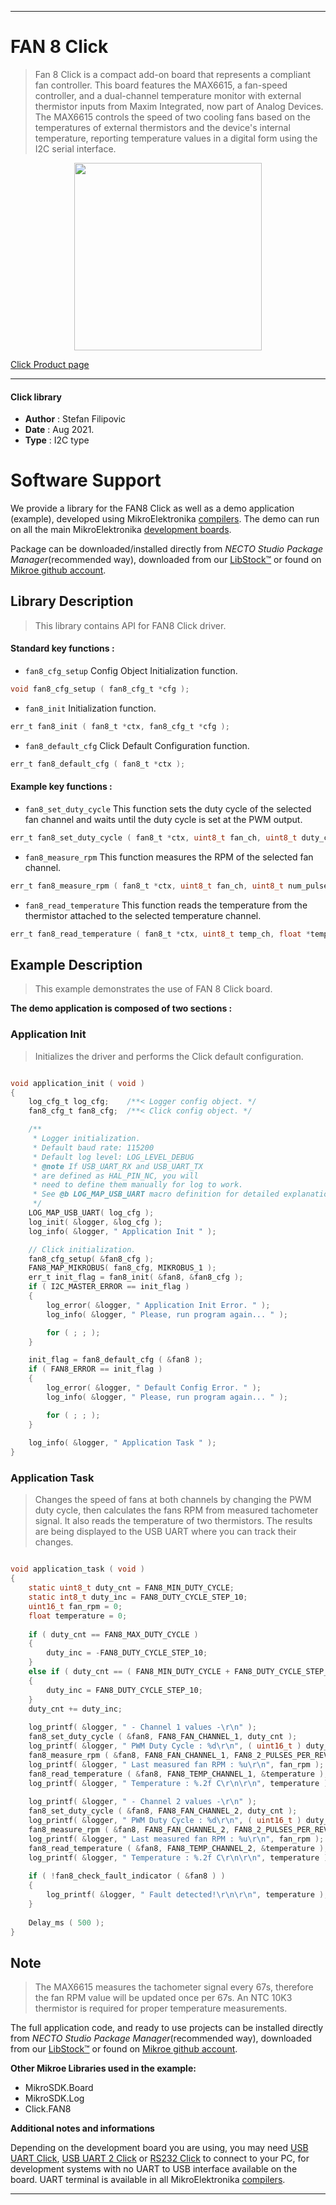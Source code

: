
---
# FAN 8 Click

> Fan 8 Click is a compact add-on board that represents a compliant fan controller. This board features the MAX6615, a fan-speed controller, and a dual-channel temperature monitor with external thermistor inputs from Maxim Integrated, now part of Analog Devices. The MAX6615 controls the speed of two cooling fans based on the temperatures of external thermistors and the device's internal temperature, reporting temperature values in a digital form using the I2C serial interface.

<p align="center">
  <img src="https://download.mikroe.com/images/click_for_ide/fan8_click.png" height=300px>
</p>

[Click Product page](https://www.mikroe.com/fan-8-click)

---


#### Click library

- **Author**        : Stefan Filipovic
- **Date**          : Aug 2021.
- **Type**          : I2C type


# Software Support

We provide a library for the FAN8 Click
as well as a demo application (example), developed using MikroElektronika
[compilers](https://www.mikroe.com/necto-studio).
The demo can run on all the main MikroElektronika [development boards](https://www.mikroe.com/development-boards).

Package can be downloaded/installed directly from *NECTO Studio Package Manager*(recommended way), downloaded from our [LibStock&trade;](https://libstock.mikroe.com) or found on [Mikroe github account](https://github.com/MikroElektronika/mikrosdk_click_v2/tree/master/clicks).

## Library Description

> This library contains API for FAN8 Click driver.

#### Standard key functions :

- `fan8_cfg_setup` Config Object Initialization function.
```c
void fan8_cfg_setup ( fan8_cfg_t *cfg );
```

- `fan8_init` Initialization function.
```c
err_t fan8_init ( fan8_t *ctx, fan8_cfg_t *cfg );
```

- `fan8_default_cfg` Click Default Configuration function.
```c
err_t fan8_default_cfg ( fan8_t *ctx );
```

#### Example key functions :

- `fan8_set_duty_cycle` This function sets the duty cycle of the selected fan channel and waits until the duty cycle is set at the PWM output.
```c
err_t fan8_set_duty_cycle ( fan8_t *ctx, uint8_t fan_ch, uint8_t duty_cycle );
```

- `fan8_measure_rpm` This function measures the RPM of the selected fan channel.
```c
err_t fan8_measure_rpm ( fan8_t *ctx, uint8_t fan_ch, uint8_t num_pulses, uint16_t *fan_rpm );
```

- `fan8_read_temperature` This function reads the temperature from the thermistor attached to the selected temperature channel.
```c
err_t fan8_read_temperature ( fan8_t *ctx, uint8_t temp_ch, float *temperature );
```

## Example Description

> This example demonstrates the use of FAN 8 Click board.

**The demo application is composed of two sections :**

### Application Init

> Initializes the driver and performs the Click default configuration.

```c

void application_init ( void )
{
    log_cfg_t log_cfg;    /**< Logger config object. */
    fan8_cfg_t fan8_cfg;  /**< Click config object. */

    /** 
     * Logger initialization.
     * Default baud rate: 115200
     * Default log level: LOG_LEVEL_DEBUG
     * @note If USB_UART_RX and USB_UART_TX 
     * are defined as HAL_PIN_NC, you will 
     * need to define them manually for log to work. 
     * See @b LOG_MAP_USB_UART macro definition for detailed explanation.
     */
    LOG_MAP_USB_UART( log_cfg );
    log_init( &logger, &log_cfg );
    log_info( &logger, " Application Init " );

    // Click initialization.
    fan8_cfg_setup( &fan8_cfg );
    FAN8_MAP_MIKROBUS( fan8_cfg, MIKROBUS_1 );
    err_t init_flag = fan8_init( &fan8, &fan8_cfg );
    if ( I2C_MASTER_ERROR == init_flag ) 
    {
        log_error( &logger, " Application Init Error. " );
        log_info( &logger, " Please, run program again... " );

        for ( ; ; );
    }

    init_flag = fan8_default_cfg ( &fan8 );
    if ( FAN8_ERROR == init_flag ) 
    {
        log_error( &logger, " Default Config Error. " );
        log_info( &logger, " Please, run program again... " );

        for ( ; ; );
    }
    
    log_info( &logger, " Application Task " );
}

```

### Application Task

> Changes the speed of fans at both channels by changing the PWM duty cycle, then calculates 
> the fans RPM from measured tachometer signal. It also reads the temperature of two thermistors.
> The results are being displayed to the USB UART where you can track their changes.

```c

void application_task ( void )
{
    static uint8_t duty_cnt = FAN8_MIN_DUTY_CYCLE;
    static int8_t duty_inc = FAN8_DUTY_CYCLE_STEP_10;
    uint16_t fan_rpm = 0;
    float temperature = 0;
    
    if ( duty_cnt == FAN8_MAX_DUTY_CYCLE )
    {
        duty_inc = -FAN8_DUTY_CYCLE_STEP_10;
    }
    else if ( duty_cnt == ( FAN8_MIN_DUTY_CYCLE + FAN8_DUTY_CYCLE_STEP_10 ) )
    {
        duty_inc = FAN8_DUTY_CYCLE_STEP_10;
    }
    duty_cnt += duty_inc;
        
    log_printf( &logger, " - Channel 1 values -\r\n" );
    fan8_set_duty_cycle ( &fan8, FAN8_FAN_CHANNEL_1, duty_cnt );
    log_printf( &logger, " PWM Duty Cycle : %d\r\n", ( uint16_t ) duty_cnt );
    fan8_measure_rpm ( &fan8, FAN8_FAN_CHANNEL_1, FAN8_2_PULSES_PER_REVOLUTION, &fan_rpm );
    log_printf( &logger, " Last measured fan RPM : %u\r\n", fan_rpm );
    fan8_read_temperature ( &fan8, FAN8_TEMP_CHANNEL_1, &temperature );
    log_printf( &logger, " Temperature : %.2f C\r\n\r\n", temperature );
    
    log_printf( &logger, " - Channel 2 values -\r\n" );
    fan8_set_duty_cycle ( &fan8, FAN8_FAN_CHANNEL_2, duty_cnt );
    log_printf( &logger, " PWM Duty Cycle : %d\r\n", ( uint16_t ) duty_cnt );
    fan8_measure_rpm ( &fan8, FAN8_FAN_CHANNEL_2, FAN8_2_PULSES_PER_REVOLUTION, &fan_rpm );
    log_printf( &logger, " Last measured fan RPM : %u\r\n", fan_rpm );
    fan8_read_temperature ( &fan8, FAN8_TEMP_CHANNEL_2, &temperature );
    log_printf( &logger, " Temperature : %.2f C\r\n\r\n", temperature );
    
    if ( !fan8_check_fault_indicator ( &fan8 ) )
    {
        log_printf( &logger, " Fault detected!\r\n\r\n", temperature );
    }
    
    Delay_ms ( 500 );
}

```

## Note

> The MAX6615 measures the tachometer signal every 67s, therefore 
> the fan RPM value will be updated once per 67s.
> An NTC 10K3 thermistor is required for proper temperature measurements.

The full application code, and ready to use projects can be installed directly from *NECTO Studio Package Manager*(recommended way), downloaded from our [LibStock&trade;](https://libstock.mikroe.com) or found on [Mikroe github account](https://github.com/MikroElektronika/mikrosdk_click_v2/tree/master/clicks).

**Other Mikroe Libraries used in the example:**

- MikroSDK.Board
- MikroSDK.Log
- Click.FAN8

**Additional notes and informations**

Depending on the development board you are using, you may need
[USB UART Click](https://www.mikroe.com/usb-uart-click),
[USB UART 2 Click](https://www.mikroe.com/usb-uart-2-click) or
[RS232 Click](https://www.mikroe.com/rs232-click) to connect to your PC, for
development systems with no UART to USB interface available on the board. UART
terminal is available in all MikroElektronika
[compilers](https://shop.mikroe.com/compilers).

---
